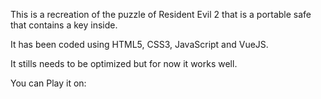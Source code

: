 This is a recreation of the puzzle of Resident Evil 2 that is a portable safe that contains a key inside.

It has been coded using HTML5, CSS3, JavaScript and VueJS.

It stills needs to be optimized but for now it works well.

You can Play it on:
